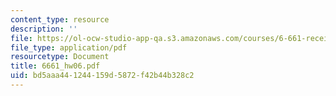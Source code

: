 ```yaml
---
content_type: resource
description: ''
file: https://ol-ocw-studio-app-qa.s3.amazonaws.com/courses/6-661-receivers-antennas-and-signals-spring-2003/bd5aaa441244159d5872f42b44b328c2_6661_hw06.pdf
file_type: application/pdf
resourcetype: Document
title: 6661_hw06.pdf
uid: bd5aaa44-1244-159d-5872-f42b44b328c2
---
```

